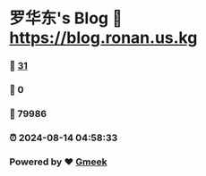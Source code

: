 # 罗华东's Blog :link: https://blog.ronan.us.kg 
### :page_facing_up: [31](https://blog.ronan.us.kg/tag.html) 
### :speech_balloon: 0 
### :hibiscus: 79986 
### :alarm_clock: 2024-08-14 04:58:33 
### Powered by :heart: [Gmeek](https://github.com/Meekdai/Gmeek)
